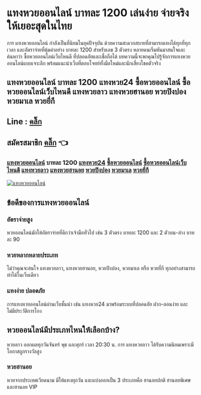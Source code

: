 # แทงหวยออนไลน์ บาทละ 1200 เล่นง่าย จ่ายจริง ให้เยอะสุดในไทย

การ แทงหวยออนไลน์ กำลังเป็นที่นิยมในยุคปัจจุบัน ด้วยความสะดวกสบายที่สามารถแทงได้ทุกที่ทุกเวลา และอัตราจ่ายที่คุ้มค่าอย่าง บาทละ 1200 สำหรับเลข 3 ตัวตรง หลายคนเริ่มหันมาสนใจและค้นหาว่า ซื้อหวยออนไลน์เว็บไหนดี ที่ปลอดภัยและเชื่อถือได้ บทความนี้จะพาคุณไปรู้จักการแทงหวยออนไลน์แบบเจาะลึก พร้อมแนะนำเว็บที่ตอบโจทย์ทั้งมือใหม่และนักเสี่ยงโชคตัวจริง

## แทงหวยออนไลน์ บาทละ 1200 แทงหวย24 ซื้อหวยออนไลน์ ซื้อหวยออนไลน์เว็บไหนดี แทงหวยลาว แทงหวยฮานอย หวยปิงปอง หวยมาเล หวยยี่กี

## Line : **[คลิ๊ก](https://lin.ee/cql1qpi)** 

## สมัครสมาชิก **[คลิ๊ก](https://bit.ly/w99-th)** 👈 

### **[แทงหวยออนไลน์](https://bit.ly/w99-uol)** **บาทละ 1200** **[แทงหวย24](https://bit.ly/w99-uol)** **[ซื้อหวยออนไลน์](https://bit.ly/w99-uol)** **[ซื้อหวยออนไลน์เว็บไหนดี](https://bit.ly/w99-uol)** **[แทงหวยลาว](https://bit.ly/w99-uol)** **[แทงหวยฮานอย](https://bit.ly/w99-uol)** **[หวยปิงปอง](https://bit.ly/w99-uol)** **[หวยมาเล](https://bit.ly/w99-uol)** **[หวยยี่กี](https://bit.ly/w99-uol)**

[![แทงหวยออนไลน์](https://github.com/user-attachments/assets/b85eb1a5-483f-4ab3-9b05-316b202ca9c7)](https://bit.ly/w99-uol)

## ข้อดีของการแทงหวยออนไลน์
### อัตราจ่ายสูง
หวยออนไลน์มักให้อัตราจ่ายที่ดีกว่าเจ้ามือทั่วไป เช่น 3 ตัวตรง บาทละ 1200 และ 2 ตัวบน-ล่าง บาทละ 90

### หวยหลากหลายประเภท
ไม่ว่าคุณจะสนใจ แทงหวยลาว, แทงหวยฮานอย, หวยปิงปอง, หวยมาเล หรือ หวยยี่กี ทุกอย่างสามารถทำได้ในเว็บเดียว

### แทงง่าย ปลอดภัย
การแทงหวยออนไลน์ผ่านเว็บชั้นนำ เช่น แทงหวย24 มาพร้อมระบบที่ปลอดภัย ฝาก-ถอนง่าย และไม่มีประวัติการโกง

## หวยออนไลน์มีประเภทไหนให้เลือกบ้าง?
หวยลาว
ออกผลทุกวันจันทร์ พุธ และศุกร์ เวลา 20:30 น. การ แทงหวยลาว ได้รับความนิยมเพราะมีโอกาสถูกรางวัลสูง

### หวยฮานอย
หวยจากประเทศเวียดนาม มีให้แทงทุกวัน และแบ่งออกเป็น 3 ประเภทคือ ฮานอยปกติ ฮานอยพิเศษ และฮานอย VIP
